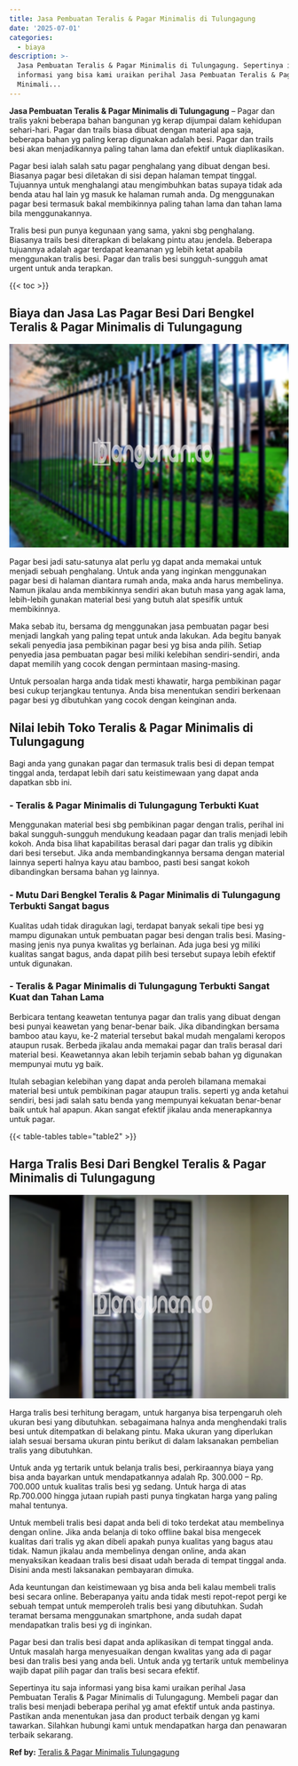 ```yaml
---
title: Jasa Pembuatan Teralis & Pagar Minimalis di Tulungagung
date: '2025-07-01'
categories:
  - biaya
description: >-
  Jasa Pembuatan Teralis & Pagar Minimalis di Tulungagung. Sepertinya itu saja
  informasi yang bisa kami uraikan perihal Jasa Pembuatan Teralis & Pagar
  Minimali...
---
```


**Jasa Pembuatan Teralis & Pagar Minimalis di Tulungagung** – Pagar dan tralis yakni beberapa bahan bangunan yg kerap dijumpai dalam kehidupan sehari-hari. Pagar dan trails biasa dibuat dengan material apa saja, beberapa bahan yg paling kerap digunakan adalah besi. Pagar dan trails besi akan menjadikannya paling tahan lama dan efektif untuk diaplikasikan.

Pagar besi ialah salah satu pagar penghalang yang dibuat dengan besi. Biasanya pagar besi diletakan di sisi depan halaman tempat tinggal. Tujuannya untuk menghalangi atau mengimbuhkan batas supaya tidak ada benda atau hal lain yg masuk ke halaman rumah anda. Dg menggunakan pagar besi termasuk bakal membikinnya paling tahan lama dan tahan lama bila menggunakannya.

Tralis besi pun punya kegunaan yang sama, yakni sbg penghalang. Biasanya trails besi diterapkan di belakang pintu atau jendela. Beberapa tujuannya adalah agar terdapat keamanan yg lebih ketat apabila menggunakan tralis besi. Pagar dan tralis besi sungguh-sungguh amat urgent untuk anda terapkan.

{{< toc >}}

## Biaya dan Jasa Las Pagar Besi Dari Bengkel Teralis & Pagar Minimalis di Tulungagung

![Jasa Pembuatan Teralis & Pagar Minimalis di Tulungagung](/images/pagar-minimalis-murah-48.png)

Pagar besi jadi satu-satunya alat perlu yg dapat anda memakai untuk menjadi sebuah penghalang. Untuk anda yang inginkan menggunakan pagar besi di halaman diantara rumah anda, maka anda harus membelinya. Namun jikalau anda membikinnya sendiri akan butuh masa yang agak lama, lebih-lebih gunakan material besi yang butuh alat spesifik untuk membikinnya.

Maka sebab itu, bersama dg menggunakan jasa pembuatan pagar besi menjadi langkah yang paling tepat untuk anda lakukan. Ada begitu banyak sekali penyedia jasa pembikinan pagar besi yg bisa anda pilih. Setiap penyedia jasa pembuatan pagar besi miliki kelebihan sendiri-sendiri, anda dapat memilih yang cocok dengan permintaan masing-masing.

Untuk persoalan harga anda tidak mesti khawatir, harga pembikinan pagar besi cukup terjangkau tentunya. Anda bisa menentukan sendiri berkenaan pagar besi yg dibutuhkan yang cocok dengan keinginan anda.

## Nilai lebih Toko Teralis & Pagar Minimalis di Tulungagung

Bagi anda yang gunakan pagar dan termasuk tralis besi di depan tempat tinggal anda, terdapat lebih dari satu keistimewaan yang dapat anda dapatkan sbb ini.

### \- Teralis & Pagar Minimalis di Tulungagung Terbukti Kuat

Menggunakan material besi sbg pembikinan pagar dengan tralis, perihal ini bakal sungguh-sungguh mendukung keadaan pagar dan tralis menjadi lebih kokoh. Anda bisa lihat kapabilitas berasal dari pagar dan tralis yg dibikin dari besi tersebut. Jika anda membandingkannya bersama dengan material lainnya seperti halnya kayu atau bamboo, pasti besi sangat kokoh dibandingkan bersama bahan yg lainnya.

### \- Mutu Dari Bengkel Teralis & Pagar Minimalis di Tulungagung Terbukti Sangat bagus

Kualitas udah tidak diragukan lagi, terdapat banyak sekali tipe besi yg mampu digunakan untuk pembuatan pagar besi dengan tralis besi. Masing-masing jenis nya punya kwalitas yg berlainan. Ada juga besi yg miliki kualitas sangat bagus, anda dapat pilih besi tersebut supaya lebih efektif untuk digunakan.

### \- Teralis & Pagar Minimalis di Tulungagung Terbukti Sangat Kuat dan Tahan Lama

Berbicara tentang keawetan tentunya pagar dan tralis yang dibuat dengan besi punyai keawetan yang benar-benar baik. Jika dibandingkan bersama bamboo atau kayu, ke-2 material tersebut bakal mudah mengalami keropos ataupun rusak. Berbeda jikalau anda memakai pagar dan tralis berasal dari material besi. Keawetannya akan lebih terjamin sebab bahan yg digunakan mempunyai mutu yg baik.

Itulah sebagian kelebihan yang dapat anda peroleh bilamana memakai material besi untuk pembikinan pagar ataupun tralis. seperti yg anda ketahui sendiri, besi jadi salah satu benda yang mempunyai kekuatan benar-benar baik untuk hal apapun. Akan sangat efektif jikalau anda menerapkannya untuk pagar.

{{< table-tables table="table2" >}}

## Harga Tralis Besi Dari Bengkel Teralis & Pagar Minimalis di Tulungagung

![Jasa Pembuatan Teralis & Pagar Minimalis di Tulungagung](/images/teralis-minimalis-murah-03.png)

Harga tralis besi terhitung beragam, untuk harganya bisa terpengaruh oleh ukuran besi yang dibutuhkan. sebagaimana halnya anda menghendaki tralis besi untuk ditempatkan di belakang pintu. Maka ukuran yang diperlukan ialah sesuai bersama ukuran pintu berikut di dalam laksanakan pembelian tralis yang dibutuhkan.

Untuk anda yg tertarik untuk belanja tralis besi, perkiraannya biaya yang bisa anda bayarkan untuk mendapatkannya adalah Rp. 300.000 – Rp. 700.000 untuk kualitas tralis besi yg sedang. Untuk harga di atas Rp.700.000 hingga jutaan rupiah pasti punya tingkatan harga yang paling mahal tentunya.

Untuk membeli tralis besi dapat anda beli di toko terdekat atau membelinya dengan online. Jika anda belanja di toko offline bakal bisa mengecek kualitas dari tralis yg akan dibeli apakah punya kualitas yang bagus atau tidak. Namun jikalau anda membelinya dengan online, anda akan menyaksikan keadaan tralis besi disaat udah berada di tempat tinggal anda. Disini anda mesti laksanakan pembayaran dimuka.

Ada keuntungan dan keistimewaan yg bisa anda beli kalau membeli tralis besi secara online. Beberapanya yaitu anda tidak mesti repot-repot pergi ke sebuah tempat untuk memperoleh tralis besi yang dibutuhkan. Sudah teramat bersama menggunakan smartphone, anda sudah dapat mendapatkan tralis besi yg di inginkan.

Pagar besi dan tralis besi dapat anda aplikasikan di tempat tinggal anda. Untuk masalah harga menyesuaikan dengan kwalitas yang ada di pagar besi dan tralis besi yang anda beli. Untuk anda yg tertarik untuk membelinya wajib dapat pilih pagar dan tralis besi secara efektif.

Sepertinya itu saja informasi yang bisa kami uraikan perihal Jasa Pembuatan Teralis & Pagar Minimalis di Tulungagung. Membeli pagar dan tralis besi menjadi beberapa perihal yg amat efektif untuk anda pastinya. Pastikan anda menentukan jasa dan product terbaik dengan yg kami tawarkan. Silahkan hubungi kami untuk mendapatkan harga dan penawaran terbaik sekarang.

**Ref by:** [Teralis & Pagar Minimalis Tulungagung](https://id.wikipedia.org/wiki/Teralis)

